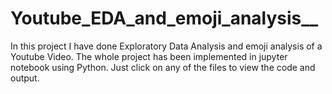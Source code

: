 # Youtube_EDA_and_emoji_analysis__
In this project I have done Exploratory Data Analysis and emoji analysis of a Youtube Video.
The whole project has been implemented in jupyter notebook using Python.
Just click on any of the files to view the code and output.
